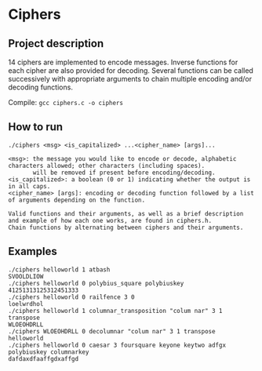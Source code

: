 # Ciphers

## Project description
14 ciphers are implemented to encode messages. Inverse functions for each cipher are also provided for decoding. Several functions can be called successively with appropriate arguments to chain multiple encoding and/or decoding functions. 

Compile: `gcc ciphers.c -o ciphers`


## How to run
```
./ciphers <msg> <is_capitalized> ...<cipher_name> [args]...

<msg>: the message you would like to encode or decode, alphabetic characters allowed; other characters (including spaces).
       will be removed if present before encoding/decoding.
<is_capitalized>: a boolean (0 or 1) indicating whether the output is in all caps.
<cipher_name> [args]: encoding or decoding function followed by a list of arguments depending on the function.

Valid functions and their arguments, as well as a brief description and example of how each one works, are found in ciphers.h.
Chain functions by alternating between ciphers and their arguments.
```

## Examples
```
./ciphers helloworld 1 atbash
SVOOLDLIOW
./ciphers helloworld 0 polybius_square polybiuskey
41251313125312451333
./ciphers helloworld 0 railfence 3 0
loelwrdhol
./ciphers helloworld 1 columnar_transposition "colum nar" 3 1 transpose
WLOEOHDRLL
./ciphers WLOEOHDRLL 0 decolumnar "colum nar" 3 1 transpose
helloworld
./ciphers helloworld 0 caesar 3 foursquare keyone keytwo adfgx polybiuskey columnarkey
dafdaxdfaaffgdxaffgd
```

